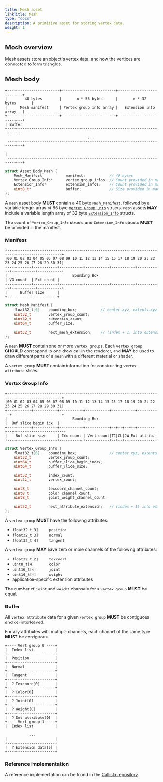 ```yaml
---
title: Mesh asset
linkTitle: Mesh
type: "docs"
description: A primitive asset for storing vertex data.
weight: 1
---
```


## Mesh overview

Mesh assets store an object's vertex data, and how the vertices are connected to form triangles.

## Mesh body
```
+------------------------+-------------------------+--------------------------+
|        40 bytes        |       n * 55 bytes      |       m * 32 bytes       |
|      Mesh manifest     | Vertex group info array |   Extension info array   |
+------------------------+-------------------------+--------------------------+
| Buffer
+-----------------------------------------------------------------------------
                                      ...
 -----------------------------------------------------------------------------+
                                                                              |
 -----------------------------------------------------------------------------+
```

```c
struct Asset_Body_Mesh {
    Mesh_Manifest           manifest;           // 40 bytes
    Vertex_Group_Info*      vertex_group_infos; // Count provided in manifest. 55 bytes each.
    Extension_Info*         extension_infos;    // Count provided in manifest. 32 bytes each.
    uint8_t*                buffer;             // Size provided in manifest.
};
```

A `mesh` asset body **MUST** contain a 40 byte [`Mesh_Manifest`](#manifest), followed by a variable length 
array of 55 byte [`Vertex_Group_Info`](#vertex-group-info) structs. `Mesh` assets **MAY** include a variable 
length array of 32 byte [`Extension_Info`](../../extensions) structs.

The count of `Vertex_Group_Info` structs and `Extension_Info` structs **MUST** be provided in the manifest.

### Manifest
```
+-----------------------------------------------------------------------------------------------+
|00 01 02 03 04 05 06 07 08 09 10 11 12 13 14 15 16 17 18 19 20 21 22 23 24 25 26 27 28 29 30 31|
+-----------+-----------+-----------+-----------+-----------+-----------+-----------+-----------+
|                              Bounding Box                             | VG count  | Ext count |
+-----------+-----------+-----------+-----------+-----------+-----------+-----------+-----------+
|      Buffer size      |
+-----------------------+
```

```c
struct Mesh_Manifest {
    float32_t[6]    bounding_box;           // center.xyz, extents.xyz. Extents are half of box dimensions.
    uint32_t        vertex_group_count;
    uint32_t        extension_count;
    uint64_t        buffer_size;

    uint32_t        next_mesh_extension;    // (index + 1) into extension info array. Zero indicates no extensions.
};
```

A `mesh` **MUST** contain one or more `vertex groups`. 
Each `vertex group` **SHOULD** correspond to one draw call in the renderer, and **MAY** be used to draw different parts of a `mesh` with a different material or shader.

A `vertex group` **MUST** contain information for constructing `vertex attribute` slices.

### Vertex Group Info

```
+-----------------------------------------------------------------------------------------------+
|00 01 02 03 04 05 06 07 08 09 10 11 12 13 14 15 16 17 18 19 20 21 22 23 24 25 26 27 28 29 30 31|
+-----------+-----------+-----------+-----------+-----------+-----------+-----------------------+
|                              Bounding Box                             |  Buf slice begin idx  |
+-----------+-----------+-----------+-----------+--+--+--+--+--------+--+-----------------------+
|    Buf slice size     | Idx count | Vert count|TC|CL|JW|Ext attrib.|
+-----------------------+-----------+-----------+--+--+--+-----------+
```

```c
struct Vertex_Group_Info {
    float32_t[6]    bounding_box;               // center.xyz, extents.xyz. Extents are half of box dimensions.
    uint32_t        vertex_group_count;
    uint64_t        buffer_slice_begin_index;
    uint64_t        buffer_slice_size;

    uint32_t        index_count;
    uint32_t        vertex_count;

    uint8_t         texcoord_channel_count;
    uint8_t         color_channel_count;
    uint8_t         joint_weight_channel_count;
    
    uint32_t        next_attribute_extension;   // (index + 1) into extension_info array. Zero indicates no extensions.
};
```

A `vertex group` **MUST** have the following attributes:
- `float32_t[3]     position`
- `float32_t[3]     normal`
- `float32_t[4]     tangent`

A `vertex group` **MAY** have zero or more channels of the following attributes:
- `float32_t[2]     texcoord`
- `uint8_t[4]       color`
- `uint16_t[4]      joint`
- `uint16_t[4]      weight`
- application-specific extension attributes

The number of `joint` and `weight` channels for a `vertex group` **MUST** be equal.

### Buffer

All `vertex attribute` data for a given `vertex group` **MUST** be contiguous and de-interleaved.

For any attributes with multiple channels, each channel of the same type **MUST** be contiguous.

```
+---- Vert group 0 ----+
|  Index list          |
+----------------------+
|  Position            |
+----------------------+
|  Normal              |
+----------------------+
|  Tangent             |
+----------------------+
|  ? Texcoord[0]       |
+----------------------+
|  ? Color[0]          |
+----------------------+
|  ? Joint[0]          |
+----------------------+
|  ? Weight[0]         | 
+----------------------+
|  ? Ext attribute[0]  |
+---- Vert group 1-----+
|  Index list          |

           ...         
|                      |
+----------------------+
|  ? Extension data[0] |
+----------------------+
```

### Reference implementation

A reference implementation can be found in the [Callisto repository](https://github.com/Bazzagibbs/callisto/blob/master/asset/mesh.odin).

